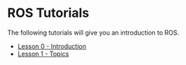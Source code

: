 # ROS Tutorials

The following tutorials will give you an introduction to ROS.

* [Lesson 0 - Introduction](lesson-0-introduction.md)
* [Lesson 1 - Topics](lesson-1-topics.md)
